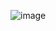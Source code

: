 ![image](https://github.com/emrekocaayak/ShutdownApp/assets/128978572/e11a862b-1eed-45a1-9946-082e62ece290)
